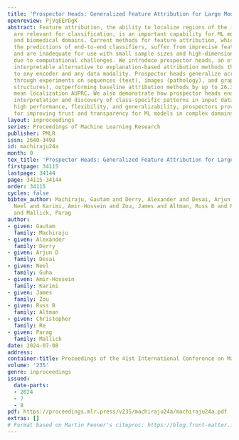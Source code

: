 ```yaml
---
title: 'Prospector Heads: Generalized Feature Attribution for Large Models & Data'
openreview: PjVqEErDgK
abstract: Feature attribution, the ability to localize regions of the input data that
  are relevant for classification, is an important capability for ML models in scientific
  and biomedical domains. Current methods for feature attribution, which rely on "explaining"
  the predictions of end-to-end classifiers, suffer from imprecise feature localization
  and are inadequate for use with small sample sizes and high-dimensional datasets
  due to computational challenges. We introduce prospector heads, an efficient and
  interpretable alternative to explanation-based attribution methods that can be applied
  to any encoder and any data modality. Prospector heads generalize across modalities
  through experiments on sequences (text), images (pathology), and graphs (protein
  structures), outperforming baseline attribution methods by up to 26.3 points in
  mean localization AUPRC. We also demonstrate how prospector heads enable improved
  interpretation and discovery of class-specific patterns in input data. Through their
  high performance, flexibility, and generalizability, prospectors provide a framework
  for improving trust and transparency for ML models in complex domains.
layout: inproceedings
series: Proceedings of Machine Learning Research
publisher: PMLR
issn: 2640-3498
id: machiraju24a
month: 0
tex_title: 'Prospector Heads: Generalized Feature Attribution for Large Models & Data'
firstpage: 34115
lastpage: 34144
page: 34115-34144
order: 34115
cycles: false
bibtex_author: Machiraju, Gautam and Derry, Alexander and Desai, Arjun D and Guha,
  Neel and Karimi, Amir-Hossein and Zou, James and Altman, Russ B and Re, Christopher
  and Mallick, Parag
author:
- given: Gautam
  family: Machiraju
- given: Alexander
  family: Derry
- given: Arjun D
  family: Desai
- given: Neel
  family: Guha
- given: Amir-Hossein
  family: Karimi
- given: James
  family: Zou
- given: Russ B
  family: Altman
- given: Christopher
  family: Re
- given: Parag
  family: Mallick
date: 2024-07-08
address:
container-title: Proceedings of the 41st International Conference on Machine Learning
volume: '235'
genre: inproceedings
issued:
  date-parts:
  - 2024
  - 7
  - 8
pdf: https://proceedings.mlr.press/v235/machiraju24a/machiraju24a.pdf
extras: []
# Format based on Martin Fenner's citeproc: https://blog.front-matter.io/posts/citeproc-yaml-for-bibliographies/
---
```

